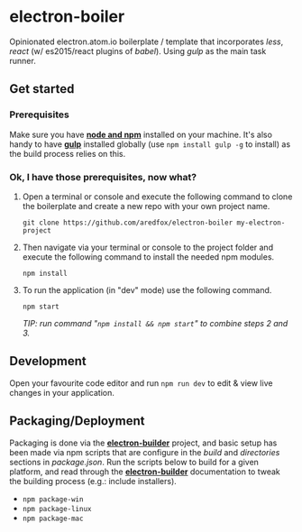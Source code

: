 # electron-boiler
Opinionated electron.atom.io boilerplate / template that incorporates _less_, _react_ (w/ es2015/react plugins of _babel_). Using _gulp_ as the main task runner.

## Get started

### Prerequisites

Make sure you have [**node and npm**](https://nodejs.org/en/download/) installed on your machine. It's also handy to have [**gulp**](http://gulpjs.com/) installed globally (use `npm install gulp -g` to install) as the build process relies on this.

### Ok, I have those prerequisites, now what?

1. Open a terminal or console and execute the following command to clone the boilerplate and create a new repo with your own project name.

   ```
   git clone https://github.com/aredfox/electron-boiler my-electron-project
   ```

2. Then navigate via your terminal or console to the project folder and execute the following command to install the needed npm modules.

   ```
   npm install
   ```
    
3. To run the application (in "dev" mode) use the following command.

    ```
    npm start
    ```

    _TIP: run command "`npm install && npm start`" to combine steps 2 and 3._


## Development

Open your favourite code editor and run `npm run dev` to edit & view live changes in your application.

## Packaging/Deployment

Packaging is done via the [**electron-builder**](https://github.com/electron-userland/electron-builder#readme) project, and basic setup has been made via npm scripts that are configure in the _build_ and _directories_ sections in _package.json_. Run the scripts below to build for a given platform, and read through the [**electron-builder**](https://github.com/electron-userland/electron-builder#readme) documentation to tweak the building process (e.g.: include installers).

* `npm package-win`
* `npm package-linux`
* `npm package-mac`